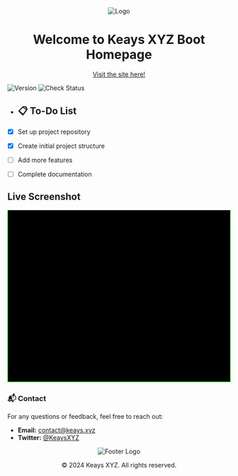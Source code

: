 <div align="center">
  <img height="60px" width="60px" src="https://github.com/berlintay/KeaysBootXYZ_WEB/blob/3f293d49d66c1503145d8d5540ceafca4c1d4265/media/image-removebg-preview.png" alt="Logo">
  <h1>Welcome to Keays XYZ Boot Homepage</h1>
  <p><a href="http://www.keays.xyz" target="_blank">Visit the site here!</a></p>
</div>


![Version](https://img.shields.io/badge/version-1.0.0-blue)
![Check Status](https://img.shields.io/badge/dynamic/yaml?url=github.com%2FKeaysXYZ%2F.github%2Fworkflows%2Fmain.yml)


 
- ## 📋 To-Do List

- [x] Set up project repository
- [x] Create initial project structure
- [ ] Add more features
- [ ] Complete documentation


## Live Screenshot

![Live Screenshot](https://github.com/berlintay/KeaysXYZ/raw/master/media/screenshot.png)

### 📬 Contact

For any questions or feedback, feel free to reach out:

- **Email:** [contact@keays.xyz](mailto:contact@keays.xyz)
- **Twitter:** [@KeaysXYZ](https://twitter.com/KeaysXYZ)



<div align="center">
  <img src="https://github.com/berlintay/KeaysBootXYZ_WEB/blob/master/media/image-removebg-preview.png" alt="Footer Logo" height="50px">
  <p>&copy; 2024 Keays XYZ. All rights reserved.</p>
</div>
